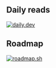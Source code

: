## Daily reads
[![daily.dev](https://api.daily.dev/devcards/v2/djmW1dmTEz53kltWRCWvx.png?type=wide&r=tmb&height=300&width=600)](https://app.daily.dev/arunkumar91)

## Roadmap
[![roadmap.sh](https://roadmap.sh/card/wide/66e8e8a9f34c8868ecbe2262?variant=dark)](https://roadmap.sh/u/arunkumar91)

